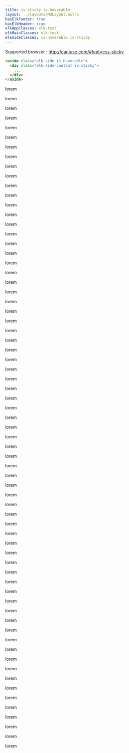 ```yaml
---
title: is-sticky is-hoverable
layout: ../layouts/MdLayout.astro
hasElkFooter: true
hasElkHeader: true
elkAppClasses: elk-test
elkMainClasses: elk-test
elkSideClasses: is-hoverable is-sticky
---
```

<p>Supported browser : <a href="http://caniuse.com/#feat=css-sticky">http://caniuse.com/#feat=css-sticky</a></p>


```html
<aside class="elk-side is-hoverable">
  <div class="elk-side-content is-sticky">
    ...
  </div>
</aside>
```

<p>lorem</p>
<p>lorem</p>
<p>lorem</p>
<p>lorem</p>
<p>lorem</p>
<p>lorem</p>
<p>lorem</p>
<p>lorem</p>
<p>lorem</p>
<p>lorem</p>
<p>lorem</p>
<p>lorem</p>
<p>lorem</p>
<p>lorem</p>
<p>lorem</p>
<p>lorem</p>
<p>lorem</p>
<p>lorem</p>
<p>lorem</p>
<p>lorem</p>
<p>lorem</p>
<p>lorem</p>
<p>lorem</p>
<p>lorem</p>
<p>lorem</p>
<p>lorem</p>
<p>lorem</p>
<p>lorem</p>
<p>lorem</p>
<p>lorem</p>
<p>lorem</p>
<p>lorem</p>
<p>lorem</p>
<p>lorem</p>
<p>lorem</p>
<p>lorem</p>
<p>lorem</p>
<p>lorem</p>
<p>lorem</p>
<p>lorem</p>
<p>lorem</p>
<p>lorem</p>
<p>lorem</p>
<p>lorem</p>
<p>lorem</p>
<p>lorem</p>
<p>lorem</p>
<p>lorem</p>
<p>lorem</p>
<p>lorem</p>
<p>lorem</p>
<p>lorem</p>
<p>lorem</p>
<p>lorem</p>
<p>lorem</p>
<p>lorem</p>
<p>lorem</p>
<p>lorem</p>
<p>lorem</p>
<p>lorem</p>
<p>lorem</p>
<p>lorem</p>
<p>lorem</p>
<p>lorem</p>
<p>lorem</p>
<p>lorem</p>
<p>lorem</p>
<p>lorem</p>
<p>lorem</p>
